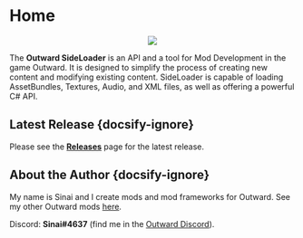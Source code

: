 # Home

<p align="center">
<img align="center" src="https://i.imgur.com/DWezCnm.png">
</p>

The <b>Outward SideLoader</b> is an API and a tool for Mod Development in the game Outward. It is designed to simplify the process of creating new content and modifying existing content. SideLoader is capable of loading AssetBundles, Textures, Audio, and XML files, as well as offering a powerful C# API.

## Latest Release {docsify-ignore}

Please see the <b>[Releases](https://github.com/sinaioutlander/Outward-SideLoader/releases)</b> page for the latest release.

## About the Author {docsify-ignore}

My name is Sinai and I create mods and mod frameworks for Outward. See my other Outward mods [here](https://github.com/sinaioutlander/Outward-Mods).

Discord: <b>Sinai#4637</b> (find me in the [Outward Discord](https://discord.gg/outward)).